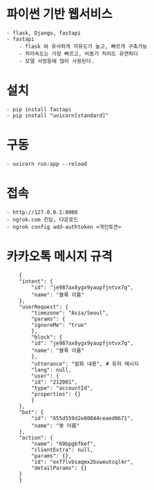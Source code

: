 # 파이썬 기반 웹서비스
    - flask, Django, fastapi
    - fastapi 
        - flask 와 유사하게 자유도가 높고, 빠르게 구축가능
        - 처리속도는 가장 빠르고, 비동기 처리도 유연하다
        - 모델 서빙등에 많이 사용된다.

# 설치
    - pip install fastapi
    - pip install "uvicorn[standard]"

# 구동
    - uvicorn run:app --reload

# 접속
    - http://127.0.0.1:8000
    - ngrok.com 진입, 다운로드
    - ngrok config add-authtoken <개인토큰>

# 카카오톡 메시지 규격
        {
        "intent": {
            "id": "je987ax8ygx9yaupfjntvx7q",
            "name": "블록 이름"
        },
        "userRequest": {
            "timezone": "Asia/Seoul",
            "params": {
            "ignoreMe": "true"
            },
            "block": {
            "id": "je987ax8ygx9yaupfjntvx7q",
            "name": "블록 이름"
            },
            "utterance": "발화 내용", # 유저 메시지
            "lang": null,
            "user": {
            "id": "212001",
            "type": "accountId",
            "properties": {}
            }
        },
        "bot": {
            "id": "655d559d2e80044ceaed0671",
            "name": "봇 이름"
        },
        "action": {
            "name": "69bpgbfkef",
            "clientExtra": null,
            "params": {},
            "id": "exf7lvbsaqmx2bxweutcql4r",
            "detailParams": {}
        }
        }